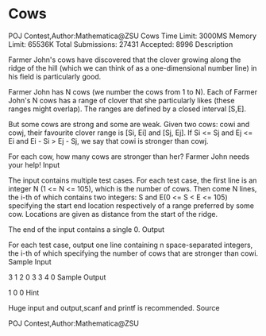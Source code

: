 # Cows
POJ Contest,Author:Mathematica@ZSU 
Cows
Time Limit: 3000MS		Memory Limit: 65536K
Total Submissions: 27431		Accepted: 8996
Description

Farmer John's cows have discovered that the clover growing along the ridge of the hill (which we can think of as a one-dimensional number line) in his field is particularly good.

Farmer John has N cows (we number the cows from 1 to N). Each of Farmer John's N cows has a range of clover that she particularly likes (these ranges might overlap). The ranges are defined by a closed interval [S,E].

But some cows are strong and some are weak. Given two cows: cowi and cowj, their favourite clover range is [Si, Ei] and [Sj, Ej]. If Si <= Sj and Ej <= Ei and Ei - Si > Ej - Sj, we say that cowi is stronger than cowj.

For each cow, how many cows are stronger than her? Farmer John needs your help!
Input

The input contains multiple test cases.
For each test case, the first line is an integer N (1 <= N <= 105), which is the number of cows. Then come N lines, the i-th of which contains two integers: S and E(0 <= S < E <= 105) specifying the start end location respectively of a range preferred by some cow. Locations are given as distance from the start of the ridge.

The end of the input contains a single 0.
Output

For each test case, output one line containing n space-separated integers, the i-th of which specifying the number of cows that are stronger than cowi.
Sample Input

3
1 2
0 3
3 4
0
Sample Output

1 0 0
Hint

Huge input and output,scanf and printf is recommended.
Source

POJ Contest,Author:Mathematica@ZSU
